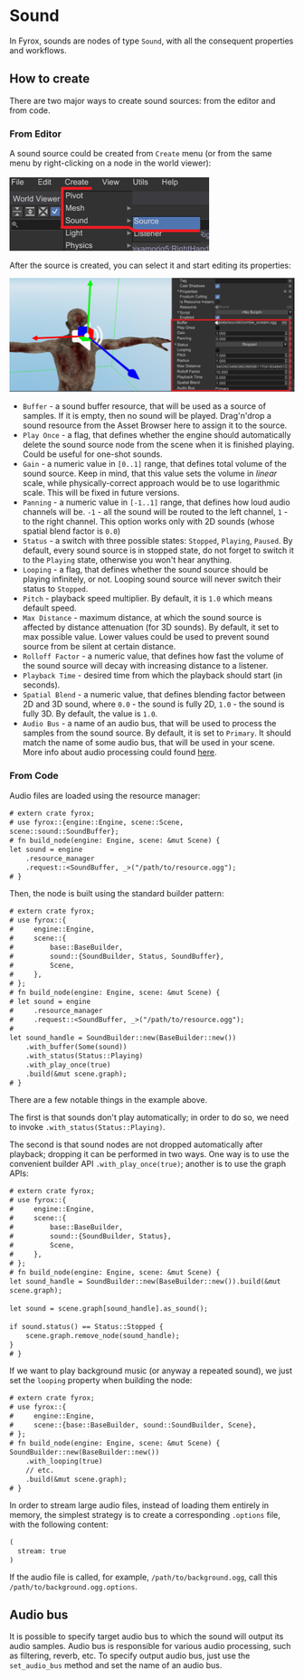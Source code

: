 # Sound

In Fyrox, sounds are nodes of type `Sound`, with all the consequent properties and workflows.

## How to create

There are two major ways to create sound sources: from the editor and from code.

### From Editor

A sound source could be created from `Create` menu (or from the same menu by right-clicking on a node in the world viewer):

![create](create.png)

After the source is created, you can select it and start editing its properties:

![sound](sound.png)

- `Buffer` - a sound buffer resource, that will be used as a source of samples. If it is empty, then no sound will be
played. Drag'n'drop a sound resource from the Asset Browser here to assign it to the source. 
- `Play Once` - a flag, that defines whether the engine should automatically delete the sound source node from the scene
when it is finished playing. Could be useful for one-shot sounds.
- `Gain` - a numeric value in `[0..1]` range, that defines total volume of the sound source. Keep in mind, that this 
value sets the volume in _linear_ scale, while physically-correct approach would be to use logarithmic scale. This 
will be fixed in future versions.
- `Panning` - a numeric value in `[-1..1]` range, that defines how loud audio channels will be. `-1` - all the sound
will be routed to the left channel, `1` - to the right channel. This option works only with 2D sounds (whose spatial
blend factor is `0.0`)
- `Status` - a switch with three possible states: `Stopped`, `Playing`, `Paused`. By default, every sound source is 
in stopped state, do not forget to switch it to the `Playing` state, otherwise you won't hear anything.
- `Looping` - a flag, that defines whether the sound source should be playing infinitely, or not. Looping sound source
will never switch their status to `Stopped`.
- `Pitch` - playback speed multiplier. By default, it is `1.0` which means default speed.  
- `Max Distance` - maximum distance, at which the sound source is affected by distance attenuation (for 3D sounds). 
By default, it set to max possible value. Lower values could be used to prevent sound source from be silent at certain
distance.
- `Rolloff Factor` - a numeric value, that defines how fast the volume of the sound source will decay with increasing 
distance to a listener.
- `Playback Time` - desired time from which the playback should start (in seconds).
- `Spatial Blend` - a numeric value, that defines blending factor between 2D and 3D sound, where `0.0` - the sound is 
fully 2D, `1.0` - the sound is fully 3D. By default, the value is `1.0`.
- `Audio Bus` - a name of an audio bus, that will be used to process the samples from the sound source. By default, it 
is set to `Primary`. It should match the name of some audio bus, that will be used in your scene. More info about 
audio processing could found [here](bus.md).

### From Code

Audio files are loaded using the resource manager:

```rust,no_run
# extern crate fyrox;
# use fyrox::{engine::Engine, scene::Scene, scene::sound::SoundBuffer};
# fn build_node(engine: Engine, scene: &mut Scene) {
let sound = engine
    .resource_manager
    .request::<SoundBuffer, _>("/path/to/resource.ogg");
# }
```

Then, the node is built using the standard builder pattern:

```rust,no_run
# extern crate fyrox;
# use fyrox::{
#     engine::Engine,
#     scene::{
#         base::BaseBuilder,
#         sound::{SoundBuilder, Status, SoundBuffer},
#         Scene,
#     },
# };
# fn build_node(engine: Engine, scene: &mut Scene) {
# let sound = engine
#     .resource_manager
#     .request::<SoundBuffer, _>("/path/to/resource.ogg");
#
let sound_handle = SoundBuilder::new(BaseBuilder::new())
    .with_buffer(Some(sound))
    .with_status(Status::Playing)
    .with_play_once(true)
    .build(&mut scene.graph);
# }
```

There are a few notable things in the example above.

The first is that sounds don't play automatically; in order to do so, we need to invoke `.with_status(Status::Playing)`.

The second is that sound nodes are not dropped automatically after playback; dropping it can be performed in two ways. 
One way is to use the convenient builder API `.with_play_once(true)`; another is to use the graph APIs:

```rust,no_run
# extern crate fyrox;
# use fyrox::{
#     engine::Engine,
#     scene::{
#         base::BaseBuilder,
#         sound::{SoundBuilder, Status},
#         Scene,
#     },
# };
# fn build_node(engine: Engine, scene: &mut Scene) {
let sound_handle = SoundBuilder::new(BaseBuilder::new()).build(&mut scene.graph);

let sound = scene.graph[sound_handle].as_sound();

if sound.status() == Status::Stopped {
    scene.graph.remove_node(sound_handle);
}
# }
```

If we want to play background music (or anyway a repeated sound), we just set the `looping` property when building the node:

```rust,no_run
# extern crate fyrox;
# use fyrox::{
#     engine::Engine,
#     scene::{base::BaseBuilder, sound::SoundBuilder, Scene},
# };
# fn build_node(engine: Engine, scene: &mut Scene) {
SoundBuilder::new(BaseBuilder::new())
    .with_looping(true)
    // etc.
    .build(&mut scene.graph);
# }
```

In order to stream large audio files, instead of loading them entirely in memory, the simplest strategy is to create a 
corresponding `.options` file, with the following content:

```ron
(
  stream: true
)
```

If the audio file is called, for example, `/path/to/background.ogg`, call this `/path/to/background.ogg.options`.

## Audio bus

It is possible to specify target audio bus to which the sound will output its audio samples. Audio bus is responsible
for various audio processing, such as filtering, reverb, etc. To specify output audio bus, just use the `set_audio_bus`
method and set the name of an audio bus.
